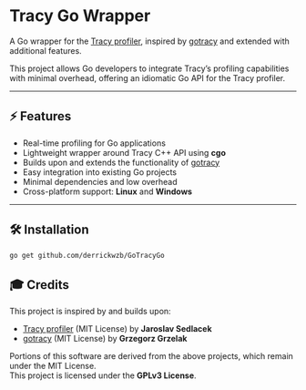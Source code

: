 # Tracy Go Wrapper

A Go wrapper for the [Tracy profiler](https://github.com/wolfpld/tracy), inspired by [gotracy](https://github.com/grzesl/gotracy) and extended with additional features.  

This project allows Go developers to integrate Tracy’s profiling capabilities with minimal overhead, offering an idiomatic Go API for the Tracy profiler.

---

## ⚡ Features

- Real-time profiling for Go applications
- Lightweight wrapper around Tracy C++ API using **cgo**
- Builds upon and extends the functionality of [gotracy](https://github.com/grzesl/gotracy)
- Easy integration into existing Go projects
- Minimal dependencies and low overhead
- Cross-platform support: **Linux** and **Windows**

---

## 🛠 Installation

```bash
go get github.com/derrickwzb/GoTracyGo
```

## 🎓 Credits

This project is inspired by and builds upon:  
- [Tracy profiler](https://github.com/wolfpld/tracy) (MIT License) by **Jaroslav Sedlacek**  
- [gotracy](https://github.com/grzesl/gotracy) (MIT License) by **Grzegorz Grzelak**  

Portions of this software are derived from the above projects, which remain under the MIT License.  
This project is licensed under the **GPLv3 License**.
